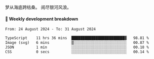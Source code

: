梦从海底跨枯桑。
阅尽银河风浪。


#### 📝 Weekly development breakdown

<!--START_SECTION:waka-->

```txt
From: 24 August 2024 - To: 31 August 2024

TypeScript    11 hrs 36 mins  ████████████████████████▓   98.81 %
Image (svg)   6 mins          ▒░░░░░░░░░░░░░░░░░░░░░░░░   00.87 %
JSON          1 min           ░░░░░░░░░░░░░░░░░░░░░░░░░   00.18 %
CSS           0 secs          ░░░░░░░░░░░░░░░░░░░░░░░░░   00.14 %
```

<!--END_SECTION:waka-->



